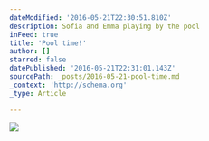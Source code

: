 ```yaml
---
dateModified: '2016-05-21T22:30:51.810Z'
description: Sofia and Emma playing by the pool
inFeed: true
title: 'Pool time!'
author: []
starred: false
datePublished: '2016-05-21T22:31:01.143Z'
sourcePath: _posts/2016-05-21-pool-time.md
_context: 'http://schema.org'
_type: Article

---
```

![](https://the-grid-user-content.s3-us-west-2.amazonaws.com/acd7b72f-7256-4c5a-bde7-b93599b49217.jpg)